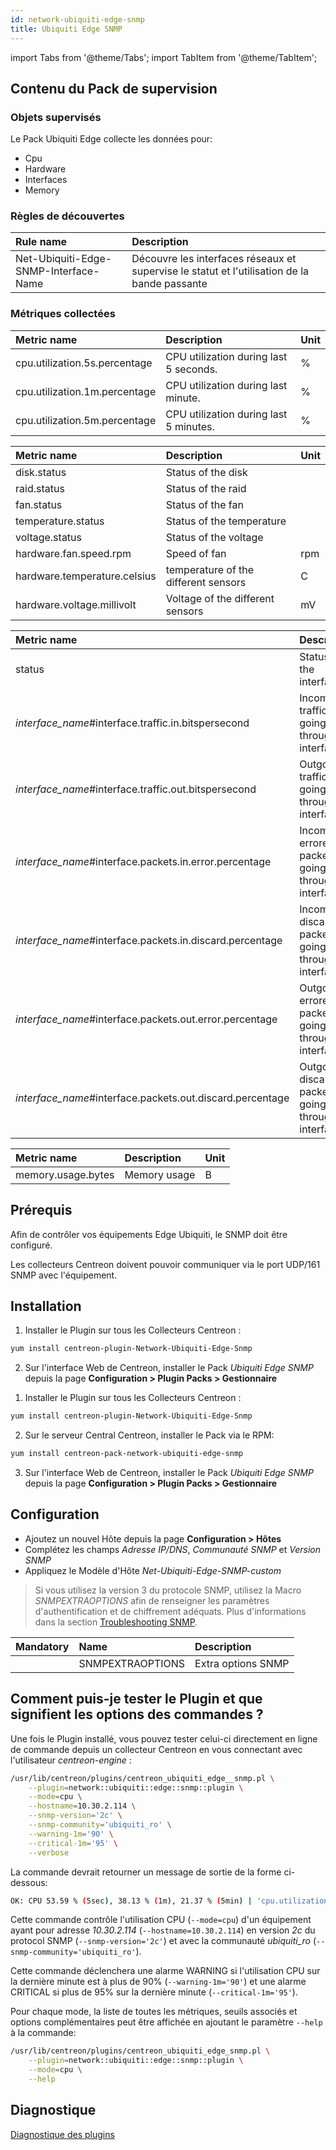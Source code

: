```yaml
---
id: network-ubiquiti-edge-snmp
title: Ubiquiti Edge SNMP
---
```

import Tabs from '@theme/Tabs';
import TabItem from '@theme/TabItem';


## Contenu du Pack de supervision

### Objets supervisés

Le Pack Ubiquiti Edge collecte les données pour:
* Cpu
* Hardware
* Interfaces
* Memory

### Règles de découvertes

<Tabs groupId="sync">
<TabItem value="Services" label="Services">

| Rule name                             | Description                                                                                  |
| :------------------------------------ | :------------------------------------------------------------------------------------------- |
| Net-Ubiquiti-Edge-SNMP-Interface-Name | Découvre les interfaces réseaux et supervise le statut et l'utilisation de la bande passante |

</TabItem>
</Tabs>

### Métriques collectées 

<Tabs groupId="sync">
<TabItem value="Cpu" label="Cpu">

| Metric name                   | Description                            | Unit |
| :---------------------------- | :------------------------------------- |:---- |
| cpu.utilization.5s.percentage | CPU utilization during last 5 seconds. | %    |
| cpu.utilization.1m.percentage | CPU utilization during last minute.    | %    |
| cpu.utilization.5m.percentage | CPU utilization during last 5 minutes. | %    |

</TabItem>
<TabItem value="Hardware" label="Hardware">

| Metric name                   | Description                               | Unit |
|:----------------------------- |:----------------------------------------- |:---- |
| disk.status                   | Status of the disk                        |      |
| raid.status                   | Status of the raid                        |      |
| fan.status                    | Status of the fan                         |      |
| temperature.status            | Status of the temperature                 |      |
| voltage.status                | Status of the voltage                     |      |
| hardware.fan.speed.rpm        | Speed of fan                              | rpm  |
| hardware.temperature.celsius  | temperature of the different sensors      | C    |
| hardware.voltage.millivolt    | Voltage of the different sensors          | mV   |

</TabItem>
<TabItem value="Interfaces" label="Interfaces">

| Metric name                                                 | Description                                             | Unit |
|:----------------------------------------------------------- |:------------------------------------------------------- |:---- |
| status                                                      | Status of the interface                                 |      |
| *interface\_name*\#interface.traffic.in.bitspersecond       | Incoming traffic going through the interface.           | b/s  |
| *interface\_name*\#interface.traffic.out.bitspersecond      | Outgoing traffic going through the interface.           | b/s  |
| *interface\_name*\#interface.packets.in.error.percentage    | Incoming errored packets going through the interface.   | %    |
| *interface\_name*\#interface.packets.in.discard.percentage  | Incoming discarded packets going through the interface. | %    |
| *interface\_name*\#interface.packets.out.error.percentage   | Outgoing errored packets going through the interface.   | %    |
| *interface\_name*\#interface.packets.out.discard.percentage | Outgoing discarded packets going through the interface. | %    |

</TabItem>
<TabItem value="Memory" label="Memory">

| Metric name              | Description                | Unit |
| :----------------------- | :------------------------- |:---- |
| memory.usage.bytes       | Memory usage               | B    | 

</TabItem>
</Tabs>

## Prérequis

Afin de contrôler vos équipements Edge Ubiquiti, le SNMP doit être configuré.

Les collecteurs Centreon doivent pouvoir communiquer via le port UDP/161 SNMP avec l'équipement.

## Installation

<Tabs groupId="sync">
<TabItem value="Online License" label="Online License">

1. Installer le Plugin sur tous les Collecteurs Centreon :

```bash
yum install centreon-plugin-Network-Ubiquiti-Edge-Snmp
```

2. Sur l'interface Web de Centreon, installer le Pack *Ubiquiti Edge SNMP* depuis la page **Configuration > Plugin Packs > Gestionnaire**

</TabItem>
<TabItem value="Offline License" label="Offline License">

1. Installer le Plugin sur tous les Collecteurs Centreon :

```bash
yum install centreon-plugin-Network-Ubiquiti-Edge-Snmp
```

2. Sur le serveur Central Centreon, installer le Pack via le RPM:

```bash
yum install centreon-pack-network-ubiquiti-edge-snmp
```

3. Sur l'interface Web de Centreon, installer le Pack *Ubiquiti Edge SNMP* depuis la page **Configuration > Plugin Packs > Gestionnaire**

</TabItem>
</Tabs>

## Configuration

* Ajoutez un nouvel Hôte depuis la page **Configuration > Hôtes**
* Complétez les champs *Adresse IP/DNS*, *Communauté SNMP* et *Version SNMP*
* Appliquez le Modèle d'Hôte *Net-Ubiquiti-Edge-SNMP-custom*

> Si vous utilisez la version 3 du protocole SNMP, utilisez la Macro *SNMPEXTRAOPTIONS* afin de renseigner les paramètres d'authentification et de chiffrement adéquats. 
> Plus d'informations dans la section [Troubleshooting SNMP](../getting-started/how-to-guides/troubleshooting-plugins.md#SNMPv3-options-mapping).

| Mandatory   | Name                    | Description                       |
| :---------- | :---------------------- | :---------------------------------|
|             | SNMPEXTRAOPTIONS        | Extra options SNMP                |

## Comment puis-je tester le Plugin et que signifient les options des commandes ?

Une fois le Plugin installé, vous pouvez tester celui-ci directement en ligne de commande depuis un collecteur Centreon en vous connectant avec l'utilisateur *centreon-engine* :

```bash
/usr/lib/centreon/plugins/centreon_ubiquiti_edge__snmp.pl \
    --plugin=network::ubiquiti::edge::snmp::plugin \
    --mode=cpu \
    --hostname=10.30.2.114 \
    --snmp-version='2c' \
    --snmp-community='ubiquiti_ro' \
    --warning-1m='90' \
    --critical-1m='95' \
    --verbose
```

La commande devrait retourner un message de sortie de la forme ci-dessous:

```bash
OK: CPU 53.59 % (5sec), 38.13 % (1m), 21.37 % (5min) | 'cpu.utilization.5s.percentage'=53.59%;;;0;100 'cpu.utilization.1m.percentage'=38.13%;0:90;0:95;0;100 'cpu.utilization.5m.percentage'=21.37%;;;0;100
```

Cette commande contrôle l'utilisation CPU (```--mode=cpu```) d'un équipement ayant pour adresse *10.30.2.114* (```--hostname=10.30.2.114```) 
en version *2c* du protocol SNMP (```--snmp-version='2c'```) et avec la communauté *ubiquiti_ro* (```--snmp-community='ubiquiti_ro'```).

Cette commande déclenchera une alarme WARNING si l'utilisation CPU sur la dernière minute est à plus de 90% (```--warning-1m='90'```)
et une alarme CRITICAL si plus de 95% sur la dernière minute  (```--critical-1m='95'```).
 
Pour chaque mode, la liste de toutes les métriques, seuils associés et options complémentaires peut être affichée
en ajoutant le paramètre ```--help``` à la commande:

```bash
/usr/lib/centreon/plugins/centreon_ubiquiti_edge_snmp.pl \
    --plugin=network::ubiquiti::edge::snmp::plugin \
    --mode=cpu \
    --help
```

## Diagnostique

[Diagnostique des plugins](../getting-started/how-to-guides/troubleshooting-plugins.md)